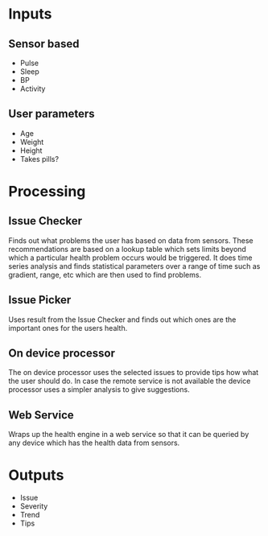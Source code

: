 Inputs
======

Sensor based
------------
- Pulse
- Sleep
- BP
- Activity

User parameters
---------------
- Age
- Weight
- Height
- Takes pills?

Processing
==========

Issue Checker
-------------
Finds out what problems the user has based on data from sensors. These 
recommendations are based on a lookup table which sets limits beyond which a
particular health problem occurs would be triggered. It does time series 
analysis and finds statistical parameters over a range of time such as 
gradient, range, etc which are then used to find problems.

Issue Picker
------------
Uses result from the Issue Checker and finds out which ones are the important
ones for the users health.

On device processor
-------------------
The on device processor uses the selected issues to provide tips how what the
user should do. In case the remote service is not available the device
processor uses a simpler analysis to give suggestions.

Web Service
-----------
Wraps up the health engine in a web service so that it can be queried by any
device which has the health data from sensors.


Outputs
=======
- Issue
- Severity
- Trend
- Tips